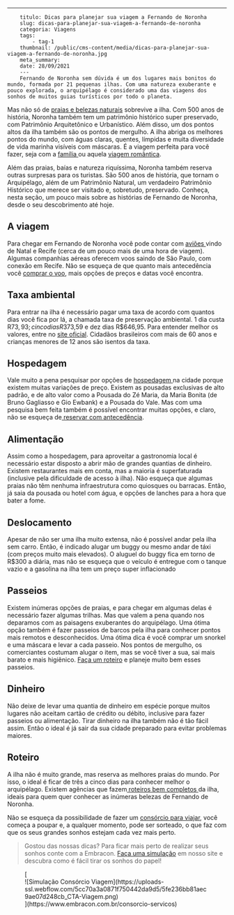 ---
        titulo: Dicas para planejar sua viagem a Fernando de Noronha
        slug: dicas-para-planejar-sua-viagem-a-fernando-de-noronha
        categoria: Viagens
        tags:
            - tag-1
        thumbnail: /public/cms-content/media/dicas-para-planejar-sua-viagem-a-fernando-de-noronha.jpg
        meta_summary: 
        date: 28/09/2021
        ---
        Fernando de Noronha sem dúvida é um dos lugares mais bonitos do mundo, formada por 21 pequenas ilhas. Com uma natureza exuberante e pouco explorada, o arquipélago é considerado uma das viagens dos sonhos de muitos guias turísticos por todo o planeta.

Mas não só de [praias e belezas naturais](https://www.embracon.com.br/blog/guia-completo-para-uma-viagem-sustentavel-em-praias-paradisiacas) sobrevive a ilha. Com 500 anos de história, Noronha também tem um patrimônio histórico super preservado, com Patrimônio Arquitetônico e Urbanístico. Além disso, um dos pontos altos da ilha também são os pontos de mergulho. A ilha abriga os melhores pontos do mundo, com águas claras, quentes, límpidas e muita diversidade de vida marinha visíveis com máscaras. É a viagem perfeita para você fazer, seja com a [família ](https://www.embracon.com.br/blog/conheca-4-destinos-incriveis-para-passar-ferias-em-familia)ou aquela [viagem romântica](https://www.embracon.com.br/blog/5-dicas-incriveis-para-planejar-uma-viagem-romantica).

Além das praias, baías e natureza riquíssima, Noronha também reserva outras surpresas para os turistas. São 500 anos de história, que tornam o Arquipélago, além de um Patrimônio Natural, um verdadeiro Patrimônio Histórico que merece ser visitado e, sobretudo, preservado. Conheça, nesta seção, um pouco mais sobre as histórias de Fernando de Noronha, desde o seu descobrimento até hoje.

A viagem
--------

Para chegar em Fernando de Noronha você pode contar com [aviões ](https://www.embracon.com.br/blog/7-dicas-de-como-economizar-na-passagem-de-aviao)vindo de Natal e Recife (cerca de um pouco mais de uma hora de viagem). Algumas companhias aéreas oferecem voos saindo de São Paulo, com conexão em Recife. Não se esqueça de que quanto mais antecedência você [comprar o voo](https://www.embracon.com.br/blog/4-dicas-na-hora-de-comprar-passagens-aereas), mais opções de preços e datas você encontra.

Taxa ambiental
--------------

Para entrar na ilha é necessário pagar uma taxa de acordo com quantos dias você fica por lá, a chamada taxa de preservação ambiental. 1 dia custa R$73,93; cinco dias R$373,59 e dez dias R$646,95. Para entender melhor os valores, entre no [site oficial](http://www.noronha.pe.gov.br/turPreservacao.php). Cidadãos brasileiros com mais de 60 anos e crianças menores de 12 anos são isentos da taxa.

Hospedagem
----------

Vale muito a pena pesquisar por opções de [hospedagem ](https://www.embracon.com.br/blog/entenda-como-escolher-um-bom-hotel-para-viagens-em-familia)na cidade porque existem muitas variações de preço. Existem as pousadas exclusivas de alto padrão, e de alto valor como a Pousada do Zé Maria, da Maria Bonita (de Bruno Gagliasso e Gio Ewbank) e a Pousada do Vale. Mas com uma pesquisa bem feita também é possível encontrar muitas opções, e claro, não se esqueça de[ reservar com antecedência](https://www.embracon.com.br/blog/como-fazer-uma-reserva-de-hotel-sem-erros).

Alimentação
-----------

Assim como a hospedagem, para aproveitar a gastronomia local é necessário estar disposto a abrir mão de grandes quantias de dinheiro. Existem restaurantes mais em conta, mas a maioria é superfaturada (inclusive pela dificuldade de acesso à ilha). Não esqueça que algumas praias não têm nenhuma infraestrutura como quiosques ou barracas. Então, já saia da pousada ou hotel com água, e opções de lanches para a hora que bater a fome.

Deslocamento
------------

Apesar de não ser uma ilha muito extensa, não é possível andar pela ilha sem carro. Então, é indicado alugar um buggy ou mesmo andar de táxi (com preços muito mais elevados). O aluguel do buggy fica em torno de R$300 a diária, mas não se esqueça que o veículo é entregue com o tanque vazio e a gasolina na ilha tem um preço super inflacionado

Passeios
--------

Existem inúmeras opções de praias, e para chegar em algumas delas é necessário fazer algumas trilhas. Mas que valem a pena quando nos deparamos com as paisagens exuberantes do arquipélago. Uma ótima opção também é fazer passeios de barcos pela ilha para conhecer pontos mais remotos e desconhecidos. Uma ótima dica é você comprar um snorkel e uma máscara e levar a cada passeio. Nos pontos de mergulho, os comerciantes costumam alugar o item, mas se você tiver a sua, sai mais barato e mais higiênico. [Faça um roteiro](https://www.embracon.com.br/blog/saiba-como-montar-um-roteiro-de-viagem-em-7-passos) e planeje muito bem esses passeios.

Dinheiro
--------

Não deixe de levar uma quantia de dinheiro em espécie porque muitos lugares não aceitam cartão de crédito ou débito, inclusive para fazer passeios ou alimentação. Tirar dinheiro na ilha também não é tão fácil assim. Então o ideal é já sair da sua cidade preparado para evitar problemas maiores.

Roteiro
-------

A ilha não é muito grande, mas reserva as melhores praias do mundo. Por isso, o ideal é ficar de três a cinco dias para conhecer melhor o arquipélago. Existem agências que fazem[ roteiros bem completos ](https://www.embracon.com.br/blog/como-preparar-o-roteiro-de-viagem-romantica)da ilha, ideais para quem quer conhecer as inúmeras belezas de Fernando de Noronha.

Não se esqueça da possibilidade de fazer um [consórcio para viajar](https://www.embracon.com.br/blog/consorcio-de-viagens-o-que-e-e-como-funciona), você começa a poupar e, a qualquer momento, pode ser sorteado, o que faz com que os seus grandes sonhos estejam cada vez mais perto.

> Gostou das nossas dicas? Para ficar mais perto de realizar seus sonhos conte com a Embracon. [Faça uma simulação](https://www.embracon.com.br/consorcio-servicos) em nosso site e descubra como é fácil tirar os sonhos do papel!

<figure class="w-richtext-figure-type-image w-richtext-align-center">[<div>![Simulação Consórcio Viagem](https://uploads-ssl.webflow.com/5cc70a3a0871f750442da9d5/5fe236bb81aec9ae07d248cb_CTA-Viagem.png)</div>](https://www.embracon.com.br/consorcio-servicos)</figure>
        